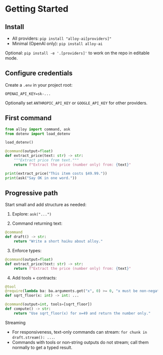 # Getting Started

## Install

- All providers: `pip install "alloy-ai[providers]"`
- Minimal (OpenAI only): `pip install alloy-ai`

Optional: `pip install -e '.[providers]'` to work on the repo in editable mode.

## Configure credentials

Create a `.env` in your project root:

```
OPENAI_API_KEY=sk-...
```

Optionally set `ANTHROPIC_API_KEY` or `GOOGLE_API_KEY` for other providers.

## First command

```python
from alloy import command, ask
from dotenv import load_dotenv

load_dotenv()

@command(output=float)
def extract_price(text: str) -> str:
    """Extract price from text."""
    return f"Extract the price (number only) from: {text}"

print(extract_price("This item costs $49.99."))
print(ask("Say OK in one word."))
```

## Progressive path

Start small and add structure as needed:

1) Explore: `ask("...")`

2) Command returning text:
```python
@command
def draft() -> str:
    return "Write a short haiku about alloy."
```

3) Enforce types:
```python
@command(output=float)
def extract_price(text: str) -> str:
    return f"Extract the price (number only) from: {text}"
```

4) Add tools + contracts:
```python
@tool
@require(lambda ba: ba.arguments.get("x", 0) >= 0, "x must be non-negative")
def sqrt_floor(x: int) -> int: ...

@command(output=int, tools=[sqrt_floor])
def compute() -> str:
    return "Use sqrt_floor(x) for x=49 and return the number only."
```

Streaming
- For responsiveness, text-only commands can stream: `for chunk in draft.stream(): ...`.
- Commands with tools or non‑string outputs do not stream; call them normally to get a typed result.
